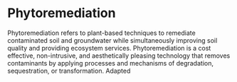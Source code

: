 # Phytoremediation
Phytoremediation refers to plant-based techniques to remediate contaminated soil and groundwater while simultaneously improving soil quality and providing ecosystem services. Phytoremediation is a cost effective, non-intrusive, and aesthetically pleasing technology that removes contaminants by applying processes and mechanisms of degradation, sequestration, or transformation. Adapted
